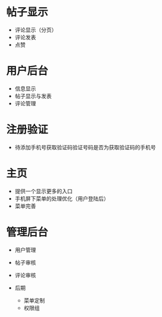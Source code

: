 # 帖子显示
* 评论显示（分页）
* 评论发表
* 点赞

# 用户后台
* 信息显示
* 帖子显示与发表
* 评论管理

# 注册验证 
* 待添加手机号获取验证码验证号码是否为获取验证码的手机号


# 主页
* 提供一个显示更多的入口
* 手机屏下菜单的处理优化（用户登陆后）
* 菜单完善


# 管理后台
* 用户管理
* 帖子审核
* 评论审核
* 后期

	- 菜单定制
	- 权限组
	
